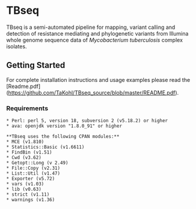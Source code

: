 # TBseq

TBseq is a semi-automated pipeline for mapping, variant calling and detection of resistance mediating and phylogenetic variants from Illumina whole genome sequence data of *Mycobacterium tuberculosis* complex isolates.


## Getting Started

For complete installation instructions and usage examples please read the [Readme.pdf] (https://github.com/TaKohl/TBseq_source/blob/master/README.pdf).

### Requirements


```
* Perl: perl 5, version 18, subversion 2 (v5.18.2) or higher
* ava: openjdk version "1.8.0_91" or higher

**TBseq uses the following CPAN modules:**
* MCE (v1.810)
* Statistics::Basic (v1.6611)
* FindBin (v1.51)
* Cwd (v3.62)
* Getopt::Long (v 2.49)
* File::Copy (v2.31)
* List::Util (v1.47)
* Exporter (v5.72)
* vars (v1.03)
* lib (v0.63)
* strict (v1.11)
* warnings (v1.36)
```
